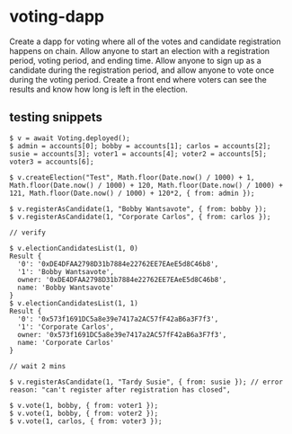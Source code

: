 # voting-dapp

Create a dapp for voting where all of the votes and candidate registration happens on chain. Allow anyone to start an election with a registration period, voting period, and ending time. Allow anyone to sign up as a candidate during the registration period, and allow anyone to vote once during the voting period. Create a front end where voters can see the results and know how long is left in the election.

## testing snippets

    $ v = await Voting.deployed();
    $ admin = accounts[0]; bobby = accounts[1]; carlos = accounts[2]; susie = accounts[3]; voter1 = accounts[4]; voter2 = accounts[5]; voter3 = accounts[6];

    $ v.createElection("Test", Math.floor(Date.now() / 1000) + 1, Math.floor(Date.now() / 1000) + 120, Math.floor(Date.now() / 1000) + 121, Math.floor(Date.now() / 1000) + 120*2, { from: admin });

    $ v.registerAsCandidate(1, "Bobby Wantsavote", { from: bobby });
    $ v.registerAsCandidate(1, "Corporate Carlos", { from: carlos });

    // verify

    $ v.electionCandidatesList(1, 0)
    Result {
      '0': '0xDE4DFAA2798D31b7884e22762EE7EAeE5d8C46b8',
      '1': 'Bobby Wantsavote',
      owner: '0xDE4DFAA2798D31b7884e22762EE7EAeE5d8C46b8',
      name: 'Bobby Wantsavote'
    }
    $ v.electionCandidatesList(1, 1)
    Result {
      '0': '0x573f1691DC5a8e39e7417a2AC57fF42aB6a3F7f3',
      '1': 'Corporate Carlos',
      owner: '0x573f1691DC5a8e39e7417a2AC57fF42aB6a3F7f3',
      name: 'Corporate Carlos'
    }

    // wait 2 mins

    $ v.registerAsCandidate(1, "Tardy Susie", { from: susie }); // error  reason: "can't register after registration has closed",

    $ v.vote(1, bobby, { from: voter1 });
    $ v.vote(1, bobby, { from: voter2 });
    $ v.vote(1, carlos, { from: voter3 });
